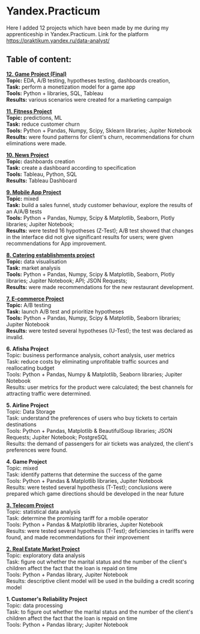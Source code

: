 # Yandex.Practicum
 Here I added 12 projects which have been made by me during my apprenticeship in Yandex.Practicum. 
 Link for the platform https://praktikum.yandex.ru/data-analyst/

## Table of content:

**[12. Game Project (Final)](12.%20Game%20Project%20(Final)/README.md)** <br />
**Topic:** EDA, A/B testing, hypotheses testing, dashboards creation,<br />
**Task:** perform a monetization model for a game app<br />
**Tools:** Python + libraries, SQL, Tableau<br />
**Results:** various scenarios were created for a marketing campaign<br />

**[11. Fitness Project](/11.%20Fitness%20Project/README.md)** <br />
**Topic:** predictions, ML<br />
**Task:** reduce customer churn<br />
**Tools:** Python + Pandas, Numpy, Scipy, Sklearn libraries; Jupiter Notebook<br />
**Results:** were found patterns for client's churn, recommendations for churn eliminations were made.<br />

**[10. News Project](/10.%20News%20Project/README.md)** <br />
**Topic:** dashboards creation<br />
**Task:** create a dashboard according to specification<br />
**Tools:** Tableau, Python, SQL <br />
**Results:** Tableau Dashboard<br />

**[9. Mobile App Project](/9.%20Mobile%20App%20Project/README.md)** <br />
**Topic:** mixed<br />
**Task:** build a sales funnel, study customer behaviour, explore the results of an A/A/B tests<br />
**Tools:** Python + Pandas, Numpy, Scipy & Matplotlib, Seaborn, Plotly libraries; Jupiter Notebook;<br />
**Results:** were tested 16 hypotheses (Z-Test); A/B test showed that changes in the interface did not give significant results for users; were given recommendations for App improvement.<br />

**[8. Catering establishments project](/8.%20Catering%20establishments%20project/README.md)** <br />
**Topic:** data visualisation<br />
**Task:** market analysis<br />
**Tools:** Python + Pandas, Numpy, Scipy & Matplotlib, Seaborn, Plotly libraries; Jupiter Notebook; API; JSON Requests;<br />
**Results:** were made recommendations for the new restaurant development.<br />

**[7. E-commerce Project](/7.%20E-commerce%20Project/README.md)** <br />
**Topic:** A/B testing<br />
**Task:** launch A/B test and prioritize hypotheses<br />
**Tools:** Python + Pandas, Numpy, Scipy & Matplotlib, Seaborn libraries; Jupiter Notebook<br />
**Results:** were tested several hypotheses (U-Test); the test was declared as invalid.<br />

**6. Afisha Project**<br />
Topic: business performance analysis, cohort analysis, user metrics<br />
Task: reduce costs by eliminating unprofitable traffic sources and reallocating budget<br />
Tools: Python + Pandas, Numpy & Matplotlib, Seaborn libraries; Jupiter Notebook<br />
Results: user metrics for the product were calculated; the best channels for attracting traffic were determined.<br />

**5. Airline Project**<br />
Topic: Data Storage<br />
Task: understand the preferences of users who buy tickets to certain destinations<br />
Tools: Python + Pandas, Matplotlib & BeautifulSoup libraries; JSON Requests; Jupiter Notebook; PostgreSQL<br />
Results: the demand of passengers for air tickets was analyzed, the client's preferences were found.<br />

**4. Game Project**<br />
Topic: mixed<br />
Task: identify patterns that determine the success of the game<br />
Tools: Python + Pandas & Matplotlib libraries, Jupiter Notebook<br />
Results: were tested several hypothesis (T-Test); conclusions were prepared which game directions should be developed in the near future<br />

**[3. Telecom Project](/3.%20Telecom%20Project/README.md)** <br />
Topic: statistical data analysis<br />
Task: determine the promising tariff for a mobile operator<br />
Tools: Python + Pandas & Matplotlib libraries, Jupiter Notebook<br />
Results: were tested several hypothesis (T-Test); deficiencies in tariffs were found, and made recommendations for their improvement<br />

**[2. Real Estate Market Project](/2.%20Real%20Estate%20Market%20Project/README.md)** <br />
Topic: exploratory data analysis<br />
Task: figure out whether the marital status and the number of the client's children affect the fact that the loan is repaid on time<br />
Tools: Python + Pandas library, Jupiter Notebook<br />
Results: descriptive client model will be used in the building a credit scoring model<br />

**1. Customer's Reliability Project**<br />
Topic: data processing<br />
Task: to figure out whether the marital status and the number of the client's children affect the fact that the loan is repaid on time<br />
Tools: Python + Pandas library; Jupiter Notebook<br />

